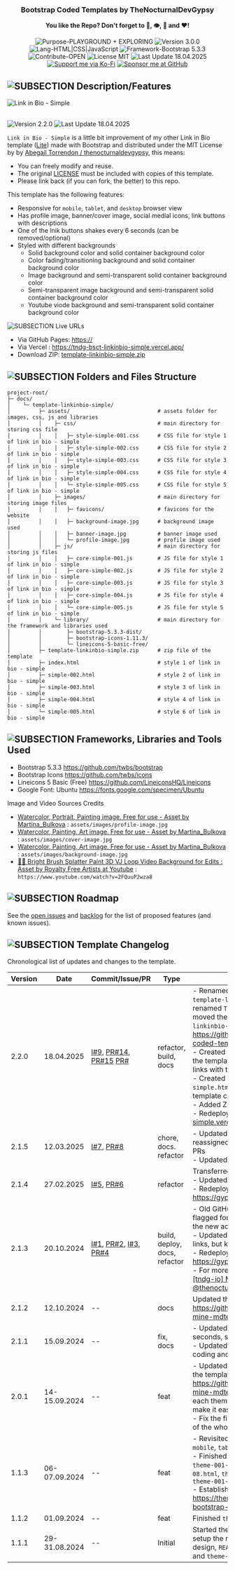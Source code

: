 <h3 align="center">Bootstrap Coded Templates by TheNocturnalDevGypsy</h3>
<p align="center"><strong>You like the Repo? Don't forget to 🌟, 👁️, 🔱 and ❤️!</strong></p>
<p align="center">
  <img src="https://img.shields.io/badge/Purpose-PLAYGROUND%20+%20EXPLORING-%2300416a?logoColor=white&labelColor=%2300416a&color=%2324292e&textColor=white" alt="Purpose-PLAYGROUND + EXPLORING"> <img src="https://img.shields.io/badge/Version-3.0.0-%2300416a?logoColor=white&labelColor=%2300416a&color=%2324292e&textColor=white" alt="Version 3.0.0"> <img src="https://img.shields.io/badge/Lang-HTML%20|%20CSS%20|%20JavaScript-%2300416a?logoColor=white&labelColor=%2300416a&color=%2324292e&textColor=white" alt="Lang-HTML|CSS|JavaScript"> <img src="https://img.shields.io/badge/Framework-Bootstrap%205.3.3-%2300416a?logoColor=white&labelColor=%2300416a&color=%2324292e&textColor=white" alt="Framework-Bootstrap 5.3.3"> <img src="https://img.shields.io/badge/Contribute-OPEN-%2300416a?logoColor=white&labelColor=%2300416a&color=%2324292e&textColor=white" alt="Contribute-OPEN"> <img src="https://img.shields.io/badge/License-MIT-%2300416a?logoColor=white&labelColor=%2300416a&color=%2324292e&textColor=white" alt="License MIT"> <img src="https://img.shields.io/badge/Last%20Update-18.04.2025-%2300416a?logoColor=white&labelColor=%2300416a&color=%2324292e&textColor=white" alt="Last Update 18.04.2025"> <a href="https://ko-fi.com/thenocturnaldevgypsy"><img src="https://img.shields.io/badge/Support%20me%20via%20Ko--Fi-%2300416a?logo=ko-fi&logoColor=white&color=%2300416a&textColor=white" alt="Support me via Ko-Fi"></a> <a href="https://github.com/sponsors/thenocturnaldevgypsy"><img src="https://custom-icon-badges.demolab.com/badge/Sponsor%20me%20at%20GitHub-%2300416a?logo=heart&logoColor=white&color=%2300416a&textColor=white" alt="Sponsor me at GitHub"></a>
</p>

## ![SUBSECTION Description/Features](https://custom-icon-badges.demolab.com/badge/-Description/Features-24292e?logo=check&logoColor=white&labelColor=00416a)

<img src="md_assets/simple-main.jpg" alt="Link in Bio - Simple">
<br><br>

<img src="https://img.shields.io/badge/Template%20Version-2.2.0-%2300416a?logoColor=white&labelColor=%2300416a&color=%2324292e&textColor=white" alt="Version 2.2.0"> <img src="https://img.shields.io/badge/Template%20Last%20Update-18.04.2025-%2300416a?logoColor=white&labelColor=%2300416a&color=%2324292e&textColor=white" alt="Last Update 18.04.2025">

`Link in Bio - Simple` is a little bit improvement of my other Link in Bio template ([Lite](template-linkinbio-lite.md)) made with Bootstrap and distributed under the MIT License by by [Abegail Torrendon / thenocturnaldevgypsy](https://github.com/thenocturnaldevgypsy), this means:

- You can freely modify and reuse.
- The original [LICENSE](LICENSE) must be included with copies of this template.
- Please link back (if you can fork, the better) to this repo. 

This template has the following features:
- Responsive for `mobile`, `tablet`, and `desktop` browser view
- Has profile image, banner/cover image, social medial icons, link buttons with descriptions
- One of the lnik buttons shakes every 6 seconds (can be removed/optional)
- Styled with different backgrounds
  - Solid background color and solid container background color
  - Color fading/transitioning background and solid container background color
  - Image background and semi-transparent solid container background color
  - Semi-transparent image background and semi-transparent solid container background color
  - Youtube viode background and semi-transparent solid container background color

![SUBSECTION Live URLs](https://custom-icon-badges.demolab.com/badge/-Live%20URLs-24292e?logo=globe&logoColor=white&labelColor=00416a)

- Via GitHub Pages: [https://](https://thenocturnaldevgypsy.github.io/bootstrap-coded-templates/template-linkinbio-simple/)
- Via Vercel : https://tndg-bsct-linkinbio-simple.vercel.app/
- Download ZIP: [template-linkinbio-simple.zip](/docs/template-linkinbio-simple/template-linkinbio-simple.zip)

## ![SUBSECTION Folders and Files Structure](https://custom-icon-badges.demolab.com/badge/-Folders%20and%20Files%20Structure-24292e?logo=file-submodule&logoColor=white&labelColor=00416a)

```
project-root/
├─ docs/ 
│    └─ template-linkinbio-simple/
│         ├─ assets/                            # assets folder for images, css, js and libraries
│         │    ├─ css/                          # main directory for storing css file
│         │    │   ├─ style-simple-001.css      # CSS file for style 1 of link in bio - simple
│         │    │   ├─ style-simple-002.css      # CSS file for style 2 of link in bio - simple
│         │    │   ├─ style-simple-003.css      # CSS file for style 3 of link in bio - simple
│         │    │   ├─ style-simple-004.css      # CSS file for style 4 of link in bio - simple
│         │    │   └─ style-simple-005.css      # CSS file for style 5 of link in bio - simple
│         │    ├─ images/                       # main directory for storing image files
│         │    │   ├─ favicons/                 # favicons for the website
│         │    │   ├─ background-image.jpg      # background image used
│         │    │   ├─ banner-image.jpg          # banner image used
│         │    │   └─ profile-image.jpg         # profile image used
│         │    ├─ js/                           # main directory for storing js files
│         │    │   ├─ core-simple-001.js        # JS file for style 1 of link in bio - simple
│         │    │   ├─ core-simple-002.js        # JS file for style 2 of link in bio - simple
│         │    │   ├─ core-simple-003.js        # JS file for style 3 of link in bio - simple
│         │    │   ├─ core-simple-004.js        # JS file for style 4 of link in bio - simple
│         │    │   └─ core-simple-005.js        # JS file for style 5 of link in bio - simple
│         │    └─ library/                      # main directory for the framework and libraries used
│         │        ├─ bootstrap-5.3.3-dist/
│         │        ├─ bootstrap-icons-1.11.3/
│         │        └─ lineicons-5-basic-free/
│         ├─ template-linkinbio-simple.zip      # zip file of the template
│         ├─ index.html                         # style 1 of link in bio - simple
│         ├─ simple-002.html                    # style 2 of link in bio - simple
│         ├─ simple-003.html                    # style 3 of link in bio - simple
│         ├─ simple-004.html                    # style 4 of link in bio - simple
│         └─ simple-005.html                    # style 6 of link in bio - simple
```

## ![SUBSECTION Frameworks, Libraries and Tools Used](https://custom-icon-badges.demolab.com/badge/-Frameworks,%20Libraries%20and%20Tools%20Used-24292e?logo=tools&logoColor=white&labelColor=00416a)

- Bootstrap 5.3.3 https://github.com/twbs/bootstrap
- Bootstrap Icons https://github.com/twbs/icons
- Lineicons 5 Basic (Free) https://github.com/LineiconsHQ/Lineicons
- Google Font: Ubuntu https://fonts.google.com/specimen/Ubuntu

Image and Video Sources Credits
- [Watercolor, Portrait, Painting image. Free for use - Asset by Martina_Bulkova](https://pixabay.com/photos/watercolor-portrait-painting-art-5049986/) : `assets/images/profile-image.jpg`
- [Watercolor, Painting, Art image. Free for use - Asset by Martina_Bulkova](https://pixabay.com/photos/watercolor-painting-art-paper-5049937/) : `assets/images/cover-image.jpg`
- [Watercolor, Painting, Art image. Free for use - Asset by Martina_Bulkova](https://pixabay.com/photos/watercolor-painting-art-paper-5049944/) : `assets/images/background-image.jpg`
- [🎨🎶 Bright Brush Splatter Paint 3D VJ Loop Video Background for Edits : Asset by Royalty Free Artists at Youtube](https://www.youtube.com/watch?v=2FQuuP2wza8) : `https://www.youtube.com/watch?v=2FQuuP2wza8`

## ![SUBSECTION Roadmap](https://custom-icon-badges.demolab.com/badge/-Roadmap-24292e?logo=tasklist&logoColor=white&labelColor=00416a)

See the [open issues](https://github.com/thenocturnaldevgypsy/bootstrap-coded-templates/issues) and [backlog](https://github.com/thenocturnaldevgypsy/bootstrap-coded-templates/milestones) for the list of proposed features (and known issues).

## ![SUBSECTION Template Changelog](https://custom-icon-badges.demolab.com/badge/-Template%20Changelog-24292e?logo=log&logoColor=white&labelColor=00416a)

Chronological list of updates and changes to the template.

| Version | Date | Commit/Issue/PR | Type | Description |
| ------------- | ------------- | ------------- | ------------- | ------------- |
| 2.2.0 | 18.04.2025 | [I#9](https://github.com/thenocturnaldevgypsy/bootstrap-coded-templates/issues/9), [PR#14](https://github.com/thenocturnaldevgypsy/bootstrap-coded-templates/pull/14), [PR#15](https://github.com/thenocturnaldevgypsy/bootstrap-coded-templates/pull/15) [PR#]() | refactor, build, docs | - Renamed the repo from `gypsyshards-bootstrap-template-linkinbio` to `bootstrap-coded-templates`, renamed `Theme 2` to `Link in Bio - Simple`, and moved the source code to `\source code\template-linkinbio-simple` directory under https://github.com/thenocturnaldevgypsy/bootstrap-coded-templates/<br>- Created `template-linkinbio-simple.md` to serve as the template's documentation, updated some of the links with the new repo name<br>- Created `\source code\template-linkinbio-simple.html` to record the template to the main template catalog<br>- Added ZIP file for easy template download<br>- Redeployed at Vercel: https://tndg-bsct-linkinbio-simple.vercel.app/ |
| 2.1.5 | 12.03.2025 | [I#7](https://github.com/thenocturnaldevgypsy/bootstrap-coded-templates/issues/7), [PR#8](https://github.com/thenocturnaldevgypsy/bootstrap-coded-templates/pull/8) | chore, docs. refactor | - Updated the labels and milestones in this repo, reassigned labels to previous and current issues and PRs<br>- Updated MD files dead/404 URLs |
| 2.1.4 | 27.02.2025 | [I#5](https://github.com/thenocturnaldevgypsy/bootstrap-coded-templates/issues/5), [PR#6](https://github.com/thenocturnaldevgypsy/bootstrap-coded-templates/pull/6) | refactor | Transferred repo back to my main GitHub account<br>- Updated FUNDING.yml<br>- Redeployed at Vercel, Live URL: https://gypsyshards.vercel.app/ |
| 2.1.3 | 20.10.2024 | [I#1](https://github.com/thenocturnaldevgypsy/bootstrap-coded-templates/issues/1), [PR#2](https://github.com/thenocturnaldevgypsy/bootstrap-coded-templates/pull/2), [I#3](https://github.com/thenocturnaldevgypsy/bootstrap-coded-templates/issues/3), [PR#4](https://github.com/thenocturnaldevgypsy/bootstrap-coded-templates/pull/4) | build, deploy, docs, refactor | - Old GitHub account [@thenocturnaldevgypsy](https://github.com/thenocturnaldevgypsy) got flagged for no reason given, recreating the repo to the new account [@thenocturnaldevgypsy-io](https://github.com/thenocturnaldevgypsy-io)<br>- Updated the repo's documentation's URL for some links, but kept the ones from the CHANGELOG<br>- Redeployed at Vercel, Live URL: https://gypsyshards.vercel.app/<br>- For more info for the whole migration, [[tndg] > [tndg-io] Migrate @thenocturnaldevgypsy to @thenocturnaldevgypsy-io](https://github.com/users/thenocturnaldevgypsy/projects/11) |
| 2.1.2 | 12.10.2024 | -- | docs | Updated the documentation format using https://github.com/thenocturnaldevgypsy/tndg-mine-mdtemplatearchive |
| 2.1.1 | 15.09.2024 | -- | fix, docs | - Updated one of the Link Buttons to shake for few seconds, stops, and shakes again.<br>- Updated documentation for the changes, reviewed coding and filename structuring. |
| 2.0.1 | 14-15.09.2024 | -- | feat | - Updated Markdown files structure overall based on the template: https://github.com/thenocturnaldevgypsy/tndg-mine-mdtemplatearchive, create separate pages for each themes, changelogs and `CONTRIBUTING.md` to make it easier to update.<br>- Fix the files and directory structure, and file naming of the whole repo. |
| 1.1.3 | 06-07.09.2024 | -- | feat | - Revisited the CSS reponsive compatibilities for `mobile`, `tablet` and `desktop` for the current templates<br>- Finished `theme-001-04.html`, `theme-001-05.html`, `theme-001-06.html`, `theme-001-07.html`, `theme-001-08.html`, `theme-001-09.html`, `theme-001-10.html` and `theme-001-11.html`<br>- Established the GitHub Pages of the repo: https://thenocturnaldevgypsy.github.io/gypsyshards-bootstrap-template-linkinbio/ |
| 1.1.2 | 01.09.2024 | -- | feat | Finished `theme-001-02.html` and `theme-001-03.html` |
| 1.1.1 | 29-31.08.2024 | -- | Initial | Started the project, decided which tools to be used, setup the repo to public, finished the initial directory design, `README.md`, `LICENSE`, `FUNDING.yml`, `index.html` and `theme-001-01.html` |